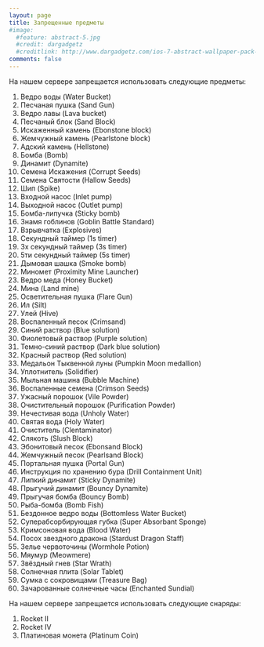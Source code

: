 ```yaml
---
layout: page
title: Запрещенные предметы
#image:
  #feature: abstract-5.jpg
  #credit: dargadgetz
  #creditlink: http://www.dargadgetz.com/ios-7-abstract-wallpaper-pack-for-iphone-5-and-ipod-touch-retina/
comments: false
---
```


На нашем сервере запрещается использовать следующие предметы:

1. Ведро воды (Water Bucket)
2. Песчаная пушка (Sand Gun)
3. Ведро лавы (Lava bucket)
4. Песчаный блок (Sand Block)
5. Искаженный камень (Ebonstone block)
6. Жемчужный камень (Pearlstone block)
7. Адский камень (Hellstone)
8. Бомба (Bomb)
9. Динамит (Dynamite)
10. Семена Искажения (Corrupt Seeds)
11. Семена Святости (Hallow Seeds)
12. Шип (Spike)
13. Входной насос (Inlet pump)
14. Выходной насос (Outlet pump)
15. Бомба-липучка (Sticky bomb)
16. Знамя гоблинов (Goblin Battle Standard)
17. Взрывчатка (Explosives)
18. Секундный таймер (1s timer)
19. 3х секундный таймер (3s timer)
20. 5ти секундный таймер (5s timer)
21. Дымовая шашка (Smoke bomb)
22. Миномет (Proximity Mine Launcher)
23. Ведро меда (Honey Bucket)
24. Мина (Land mine)
25. Осветительная пушка (Flare Gun)
26. Ил (Silt)
27. Улей (Hive)
28. Воспаленный песок (Crimsand)
29. Синий раствор (Blue solution)
30. Фиолетовый раствор (Purple solution)
31. Темно-синий раствор (Dark blue solution)
32. Красный раствор (Red solution)
33. Медальон Тыквенной луны (Pumpkin Moon medallion)
34. Уплотнитель (Solidifier)
35. Мыльная машина (Bubble Machine)
37. Воспаленные семена (Crimson Seeds)
38. Ужасный порошок (Vile Powder)
39. Очистительный порошок (Purification Powder)
40. Нечестивая вода (Unholy Water)
41. Святая вода (Holy Water)
42. Очиститель (Clentaminator)
43. Слякоть (Slush Block)
44. Эбонитовый песок (Ebonsand Block)
45. Жемчужный песок (Pearlsand Block)
46. Портальная пушка (Portal Gun)
47. Инструкция по хранению бура (Drill Containment Unit)
48. Липкий динамит (Sticky Dynamite)
49. Прыгучий динамит (Bouncy Dynamite)
50. Прыгучая бомба (Bouncy Bomb)
51. Рыба-бомба (Bomb Fish)
52. Бездонное ведро воды (Bottomless Water Bucket)
53. Суперабсорбирующая губка (Super Absorbant Sponge)
54. Кримсоновая вода (Blood Water)
55. Посох звездного дракона (Stardust Dragon Staff)
56. Зелье червоточины (Wormhole Potion)
57. Мяумур (Meowmere)
58. Звёздный гнев (Star Wrath)
59. Солнечная плита (Solar Tablet)
60. Сумка с сокровищами (Treasure Bag)
61. Зачарованные солнечные часы (Enchanted Sundial)

На нашем сервере запрещается использовать следующие снаряды:

1. Rocket II
2. Rocket IV
3. Платиновая монета (Platinum Coin)
